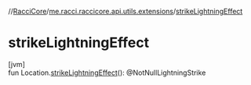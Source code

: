 //[RacciCore](../../index.md)/[me.racci.raccicore.api.utils.extensions](index.md)/[strikeLightningEffect](strike-lightning-effect.md)

# strikeLightningEffect

[jvm]\
fun Location.[strikeLightningEffect](strike-lightning-effect.md)(): @NotNullLightningStrike
